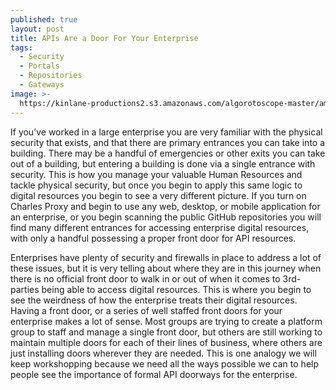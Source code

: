 ```yaml
---
published: true
layout: post
title: APIs Are a Door For Your Enterprise
tags:
  - Security
  - Portals
  - Repositories
  - Gateways
image: >-
  https://kinlane-productions2.s3.amazonaws.com/algorotoscope-master/america-immigration_dumping-ground-stone-door.jpeg
---
```

If you’ve worked in a large enterprise you are very familiar with the physical security that exists, and that there are primary entrances you can take into a building. There may be a handful of emergencies or other exits you can take out of a building, but entering a building is done via a single entrance with security. This is how you manage your valuable Human Resources and tackle physical security, but once you begin to apply this same logic to digital resources you begin to see a very different picture. If you turn on Charles Proxy and begin to use any web, desktop, or mobile application for an enterprise, or you begin scanning the public GitHub repositories you will find many different entrances for accessing enterprise digital resources, with only a handful possessing a proper front door for API resources.

Enterprises have plenty of security and firewalls in place to address a lot of these issues, but it is very telling about where they are in this journey when there is no official front door to walk in or out of when it comes to 3rd-parties being able to access digital resources. This is where you begin to see the weirdness of how the enterprise treats their digital resources. Having a front door, or a series of well staffed front doors for your enterprise makes a lot of sense. Most groups are trying to create a platform group to staff and manage a single front door, but others are still working to maintain multiple doors for each of their lines of business, where others are just installing doors wherever they are needed. This is one analogy we will keep workshopping because we need all the ways possible we can to help people see the importance of formal API doorways for the enterprise. 